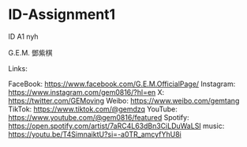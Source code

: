 # ID-Assignment1

ID A1 nyh

G.E.M. 鄧紫棋 

Links:

FaceBook: https://www.facebook.com/G.E.M.OfficialPage/
Instagram: https://www.instagram.com/gem0816/?hl=en
X: https://twitter.com/GEMoving
Weibo: https://www.weibo.com/gemtang
TikTok: https://www.tiktok.com/@gemdzq
YouTube: https://www.youtube.com/@gem0816/featured
Spotify: https://open.spotify.com/artist/7aRC4L63dBn3CiLDuWaLSI
music: https://youtu.be/T4SimnaiktU?si=-a0TR_amcyfYhU8i
